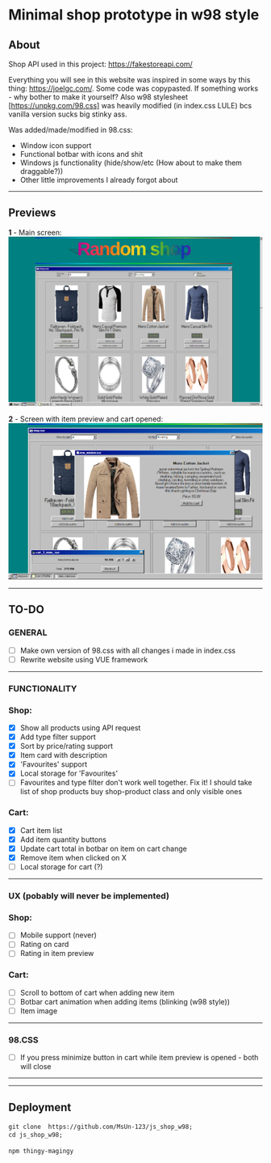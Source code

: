 # Minimal shop prototype in w98 style

## About

Shop API used in this project: https://fakestoreapi.com/

Everything you will see in this website was inspired in some ways by this thing: https://joelgc.com/.
Some code was copypasted. If something works - why bother to make it yourself?
Also w98 stylesheet [https://unpkg.com/98.css] was heavily modified (in index.css LULE) bcs vanilla version sucks big stinky ass.

Was added/made/modified in 98.css: 
- Window icon support
- Functional botbar with icons and shit 
- Windows js functionality (hide/show/etc (How about to make them draggable?))  
- Other little improvements I already forgot about

<hr>

## Previews

**1** - Main screen:
<img src="/previews/preview_1.png">

**2** - Screen with item preview and cart opened:
<img src="/previews/preview_2.png">

<hr>

## TO-DO

### GENERAL

- [ ] Make own version of 98.css with all changes i made in index.css
- [ ] Rewrite website using VUE framework

<hr>

### FUNCTIONALITY

### Shop:

- [x] Show all products using API request
- [x] Add type filter support
- [x] Sort by price/rating support
- [x] Item card with description
- [x] 'Favourites' support
- [x] Local storage for 'Favourites'
- [ ] Favourites and type filter don't work well together. Fix it! 
I should take list of shop products buy shop-product class and only visible ones
 
### Cart:

- [x] Cart item list
- [x] Add item quantity buttons
- [x] Update cart total in botbar on item on cart change
- [x] Remove item when clicked on X
- [ ] Local storage for cart (?)

<hr>

### UX (pobably will never be implemented)

### Shop:

- [ ] Mobile support (never)
- [ ] Rating on card
- [ ] Rating in item preview

### Cart: 

- [ ] Scroll to bottom of cart when adding new item
- [ ] Botbar cart animation when adding items (blinking (w98 style))
- [ ] Item image

<hr>

### 98.CSS

- [ ] If you press minimize button in cart while item preview is opened - both will close

<hr>
<hr>

## Deployment

```
git clone  https://github.com/MsUn-123/js_shop_w98;
cd js_shop_w98;

npm thingy-magingy
```
